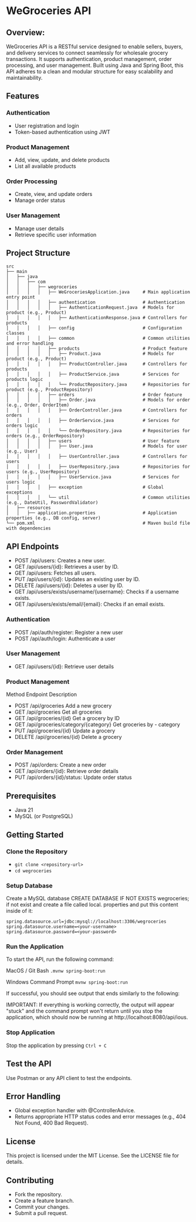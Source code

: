 # WeGroceries API

## Overview:

WeGroceries API is a RESTful service designed to enable sellers, buyers, and delivery services to connect seamlessly for wholesale grocery transactions. It supports authentication, product management, order processing, and user management. Built using Java and Spring Boot, this API adheres to a clean and modular structure for easy scalability and maintainability.

## Features
### Authentication
- User registration and login
- Token-based authentication using JWT

### Product Management
- Add, view, update, and delete products
- List all available products

### Order Processing
- Create, view, and update orders
- Manage order status

### User Management
- Manage user details
- Retrieve specific user information

## Project Structure
```
src
├── main
│   ├── java
│   │   ├── com
│   │   │   ├── wegroceries
│   │   │   │   ├── WeGroceriesApplication.java     # Main application entry point
│   │   │   │   ├── authentication                  # Authentication 
│   │   │   │   │   ├── AuthenticationRequest.java  # Models for product (e.g., Product)
│   │   │   │   │   ├── AuthenticationResponse.java # Controllers for products
│   │   │   │   ├── config                          # Configuration classes
│   │   │   │   ├── common                          # Common utilities and error handling
│   │   │   │   ├── products                        # Product feature
│   │   │   │   │   ├── Product.java                # Models for product (e.g., Product)
│   │   │   │   │   ├── ProductController.java      # Controllers for products
│   │   │   │   │   ├── ProductService.java         # Services for products logic
│   │   │   │   │   └── ProductRepository.java      # Repositories for product (e.g., ProductRepository)
│   │   │   │   ├── orders                          # Order feature
│   │   │   │   │   ├── Order.java                  # Models for order (e.g., Order, OrderItem)
│   │   │   │   │   ├── OrderController.java        # Controllers for orders
│   │   │   │   │   ├── OrderService.java           # Services for orders logic
│   │   │   │   │   └── OrderRepository.java        # Repositories for orders (e.g., OrderRepository)
│   │   │   │   ├── users                           # User feature
│   │   │   │   │   ├── User.java                   # Models for user (e.g., User)
│   │   │   │   │   ├── UserController.java         # Controllers for users
│   │   │   │   │   ├── UserRepository.java         # Repositories for users (e.g., UserRepository)
│   │   │   │   │   ├── UserService.java            # Services for users logic
│   │   │   │   ├── exception                       # Global exceptions
│   │   │   │   └── util                            # Common utilities (e.g., DateUtil, PasswordValidator)
│   ├── resources
│   │   ├── application.properties                  # Application properties (e.g., DB config, server)
└── pom.xml                                         # Maven build file with dependencies
```

## API Endpoints
- POST /api/users: Creates a new user.
- GET /api/users/{id}: Retrieves a user by ID.
- GET /api/users: Fetches all users.
- PUT /api/users/{id}: Updates an existing user by ID.
- DELETE /api/users/{id}: Deletes a user by ID.
- GET /api/users/exists/username/{username}: Checks if a username exists.
- GET /api/users/exists/email/{email}: Checks if an email exists.

### Authentication
- POST /api/auth/register: Register a new user
- POST /api/auth/login: Authenticate a user

### User Management
- GET /api/users/{id}: Retrieve user details

### Product Management
Method	 Endpoint	                        Description
- POST	 /api/groceries	                    Add a new grocery
- GET	 /api/groceries	                    Get all groceries
- GET	 /api/groceries/{id}                Get a grocery by ID
- GET	 /api/groceries/category/{category}	Get groceries by - category
- PUT	 /api/groceries/{id}	            Update a grocery
- DELETE /api/groceries/{id}	            Delete a grocery

### Order Management

- POST /api/orders: Create a new order
- GET /api/orders/{id}: Retrieve order details
- PUT /api/orders/{id}/status: Update order status

## Prerequisites
- Java 21
- MySQL (or PostgreSQL)

## Getting Started

### Clone the Repository
- `git clone <repository-url>`
- `cd wegroceries`

### Setup Database
Create a MySQL database CREATE DATABASE IF NOT EXISTS wegroceries; if not exist and create a file called local. properties and put this content inside of it:
```
spring.datasource.url=jdbc:mysql://localhost:3306/wegroceries
spring.datasource.username=<your-username>
spring.datasource.password=<your-password>
```

### Run the Application
To start the API, run the following command:

MacOS / Git Bash
```.mvnw spring-boot:run```

Windows Command Prompt
```mvnw spring-boot:run```

If successful, you should see output that ends similarly to the following:

IMPORTANT: If everything is working correctly, the output will appear "stuck" and the command prompt won't return until you stop the application, which should now be running at http://localhost:8080/api/ious.

### Stop Application
Stop the application by pressing ```Ctrl + C```

## Test the API
Use Postman or any API client to test the endpoints.

## Error Handling
- Global exception handler with @ControllerAdvice.
- Returns appropriate HTTP status codes and error messages (e.g., 404 Not Found, 400 Bad Request).

## License
This project is licensed under the MIT License. See the LICENSE file for details.

## Contributing
- Fork the repository.
- Create a feature branch.
- Commit your changes.
- Submit a pull request.

